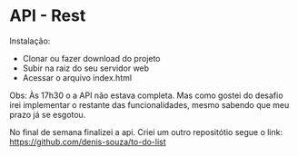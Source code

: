 # API - Rest

Instalação: 
- Clonar ou fazer download do projeto
- Subir na raiz do seu servidor web
- Acessar o arquivo index.html

Obs: Às 17h30 o a API não estava completa. Mas como gostei do desafio irei implementar o restante das funcionalidades, mesmo sabendo que meu prazo já se esgotou.

No final de semana finalizei a api. Criei um outro repositótio segue o link: https://github.com/denis-souza/to-do-list
